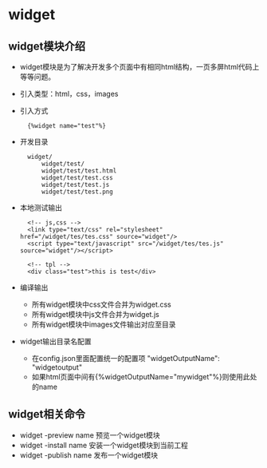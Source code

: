 # widget

## widget模块介绍

* widget模块是为了解决开发多个页面中有相同html结构，一页多屏html代码上等等问题。
* 引入类型：html，css，images
* 引入方式

		{%widget name="test"%}
    
* 开发目录

		widget/
	        widget/test/
	        widget/test/test.html
	        widget/test/test.css
	        widget/test/test.js
	        widget/test/test.png

* 本地测试输出

		<!-- js,css -->
		<link type="text/css" rel="stylesheet"  href="/widget/tes/tes.css" source="widget"/>
		<script type="text/javascript" src="/widget/tes/tes.js" source="widget"/></script>

		<!-- tpl -->
		<div class="test">this is test</div>

* 编译输出
	* 所有widget模块中css文件合并为widget.css
	* 所有widget模块中js文件合并为widget.js
	* 所有widget模块中images文件输出对应至目录

* widget输出目录名配置
	* 在config.json里面配置统一的配置项 "widgetOutputName": "widgetoutput"
	* 如果html页面中间有{%widgetOutputName="mywidget"%}则使用此处的name

## widget相关命令

* widget -preview name 预览一个widget模块
* widget -install name 安装一个widget模块到当前工程
* widget -publish name 发布一个widget模块